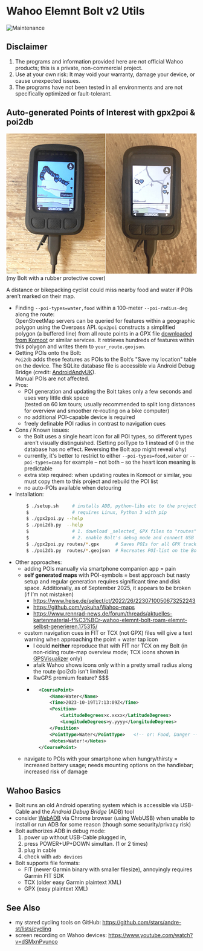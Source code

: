 # Wahoo Elemnt Bolt v2 Utils

![Maintenance](https://img.shields.io/maintenance/yes/2025.svg)


## Disclaimer

1. The programs and information provided here are not official Wahoo products; this is a private, non-commercial project.
2. Use at your own risk: It may void your warranty, damage your device, or cause unexpected issues.
3. The programs have not been tested in all environments and are not specifically optimized or fault-tolerant.


## Auto-generated Points of Interest with gpx2poi & poi2db

![Automated POIs on a Wahoo Bolt bike computer](poi2db.jpg)  
(my Bolt with a rubber protective cover)

A distance or bikepacking cyclist could miss nearby food and water if POIs aren’t marked on their map.

- Finding `--poi-types=water,food` within a 100-meter `--poi-radius-deg` along the route:  
	OpenStreetMap servers can be queried for features within a geographic polygon using the Overpass API.
	`Gpx2poi` constructs a simplified polygon (a buffered line) from all route points in a GPX file [downloaded from Komoot](https://github.com/pieterclaerhout/export-komoot) or similar services.
	It retrieves hundreds of features within this polygon and writes them to `your_route.geojson`. 
- Getting POIs onto the Bolt:  
	`Poi2db` adds these features as POIs to the Bolt’s "Save my location" table on the device.
	The SQLite database file is accessible via Android Debug Bridge (credit: [AndroidAndyUK](https://www.youtube.com/watch?v=Sl--gcJ95XM)).  
	Manual POIs are not affected.
- Pros:
	- POI generation and updating the Bolt takes only a few seconds and uses very little disk space  
		(tested on 60 km tours; usually recommended to split long distances for overview and smoother re-routing on a bike computer)
	- no additional POI-capable device is required
	- freely definable POI radius in contrast to navigation cues
- Cons / Known issues:
	- the Bolt uses a single heart icon for all POI types, 
		so different types aren’t visually distinguished. 
		(Setting poiType to 1 instead of 0 in the database has no effect. Reversing the Bolt app might reveal why)
	- currently, it's better to restrict to either `--poi-types=food,water` or `--poi-types=camp` for example &ndash; not both &ndash; 
		so the heart icon meaning is predictable
	- extra step required: when updating routes in Komoot or similar, you must copy them to this project and rebuild the POI list
	- no auto-POIs available when detouring
- Installation:
	```sh
		$ ./setup.sh     # installs ADB, python-libs etc to the project's subdir 'local', so your system stays clean
		$                # requires Linux, Python 3 with pip
		$ ./gpx2poi.py --help
		$ ./poi2db.py  --help
		$                # 1. download _selected_ GPX files to "routes"-directory
		$                # 2. enable Bolt's debug mode and connect USB cable
		$ ./gpx2poi.py routes/*.gpx      # Saves POIs for all GPX tracks in local geojson-files
		$ ./poi2db.py  routes/*.geojson  # Recreates POI-list on the Bolt
	```
- Other approaches:
	- adding POIs manually via smartphone companion app = pain
	- **self generated maps** with POI-symbols = best approach but nasty setup and 
		regular generation requires significant time and disk space.
		Additionally, as of September 2025, it appears to be broken (if I’m not mistaken)
		- https://www.heise.de/select/ct/2022/26/2230710050673252243
		- https://github.com/yokuha/Wahoo-maps
		- https://www.rennrad-news.de/forum/threads/aktuelles-kartenmaterial-f%C3%BCr-wahoo-elemnt-bolt-roam-elemnt-selbst-generieren.175315/
	- custom navigation cues in FIT or TCX (not GPX) files will give a text warning when approaching the point + water tap icon  
		- I could **neither** reproduce that with FIT nor TCX on my Bolt (in non-riding route-map overview mode; TCX icons shown in [GPSVisualizer](https://www.gpsvisualizer.com/) only)
		- afaik Wahoo shows icons only within a pretty small radius along the route (poi2db isn't limited)
		- RwGPS premium feature? $$$
		- ```xml
			<CoursePoint> 
				<Name>Water</Name> 
				<Time>2023-10-19T17:13:09Z</Time> 
				<Position> 
					<LatitudeDegrees>x.xxxx</LatitudeDegrees> 
					<LongitudeDegrees>y.yyyy</LongitudeDegrees> 
				</Position> 
				<PointType>Water</PointType>   <!-- or: Food, Danger -->
				<Notes>Water!</Notes> 
			</CoursePoint>
			```
	- navigate to POIs with your smartphone when hungry/thirsty = increased battery usage; 
		needs mounting options on the handlebar; increased risk of damage



## Wahoo Basics

- Bolt runs an old Android operating system which is accessible via USB-Cable and the _Android Debug Bridge_ (ADB) tool
- consider [WebADB](https://app.webadb.com) via Chrome browser (using WebUSB) when unable to install or run ADB for some reason 
	(though some security/privacy risk)
- Bolt authorizes ADB in debug mode:
	1. power up without USB-Cable plugged in, 
	2. press POWER+UP+DOWN simultan. (1 or 2 times)
	3. plug in cable
	4. check with `adb devices`
- Bolt supports file formats: 
	- FIT (newer Garmin binary with smaller filesize), annoyingly requires Garmin FIT SDK
	- TCX (older easy Garmin plaintext XML)
	- GPX (easy plaintext XML)



## See Also

- my stared cycling tools on GitHub: https://github.com/stars/andre-st/lists/cycling
- screen recording on Wahoo devices: https://www.youtube.com/watch?v=dSMxnPvunco


